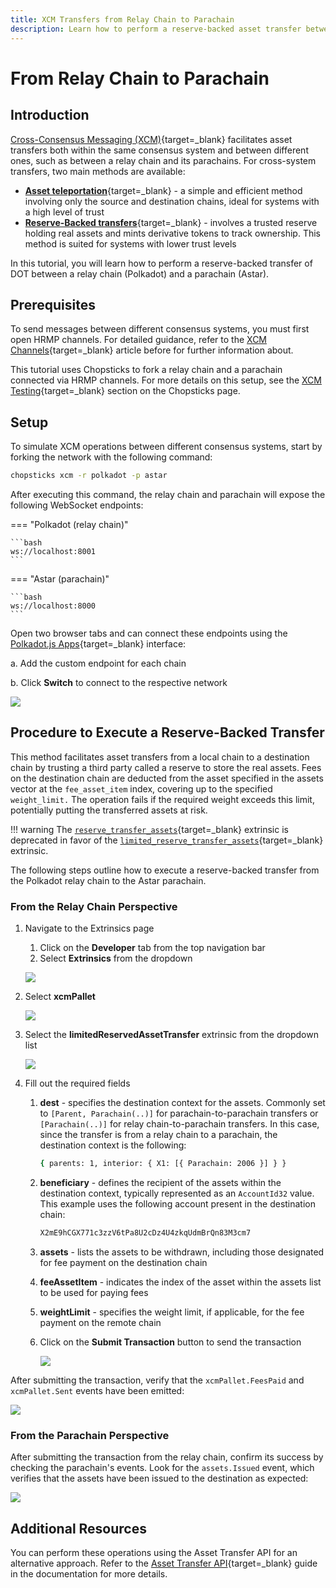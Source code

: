 ```yaml
---
title: XCM Transfers from Relay Chain to Parachain
description: Learn how to perform a reserve-backed asset transfer between a relay chain and a parachain using XCM for cross-chain interoperability.
---
```


# From Relay Chain to Parachain

## Introduction

[Cross-Consensus Messaging (XCM)](/develop/interoperability/intro-to-xcm/){target=\_blank} facilitates asset transfers both within the same consensus system and between different ones, such as between a relay chain and its parachains. For cross-system transfers, two main methods are available:

- [**Asset teleportation**](https://paritytech.github.io/xcm-docs/journey/transfers/teleports.html){target=\_blank} - a simple and efficient method involving only the source and destination chains, ideal for systems with a high level of trust
- [**Reserve-Backed transfers**](https://paritytech.github.io/xcm-docs/journey/transfers/reserve.html){target=\_blank} - involves a trusted reserve holding real assets and mints derivative tokens to track ownership. This method is suited for systems with lower trust levels

In this tutorial, you will learn how to perform a reserve-backed transfer of DOT between a relay chain (Polkadot) and a parachain (Astar).

## Prerequisites

To send messages between different consensus systems, you must first open HRMP channels. For detailed guidance, refer to the [XCM Channels](/develop/interoperability/xcm-channels/#xcm-channels){target=\_blank} article before for further information about.

This tutorial uses Chopsticks to fork a relay chain and a parachain connected via HRMP channels. For more details on this setup, see the [XCM Testing](/tutorials/polkadot-sdk/testing/fork-live-chains/#xcm-testing){target=\_blank} section on the Chopsticks page.

## Setup

To simulate XCM operations between different consensus systems, start by forking the network with the following command:

```bash
chopsticks xcm -r polkadot -p astar
```
After executing this command, the relay chain and parachain will expose the following WebSocket endpoints:

=== "Polkadot (relay chain)"

    ```bash
    ws://localhost:8001
    ```

=== "Astar (parachain)"

    ```bash
    ws://localhost:8000
    ```

Open two browser tabs and can connect these endpoints using the [Polkadot.js Apps](https://polkadot.js.org/apps/){target=\_blank} interface:

a. Add the custom endpoint for each chain

b. Click **Switch** to connect to the respective network

![](/images/tutorials/interoperability/xcm-transfers/from-relaychain-to-parachain/from-relaychain-to-parachain-01.webp)


## Procedure to Execute a Reserve-Backed Transfer

This method facilitates asset transfers from a local chain to a destination chain by trusting a third party called a reserve to store the real assets. Fees on the destination chain are deducted from the asset specified in the assets vector at the `fee_asset_item` index, covering up to the specified `weight_limit.` The operation fails if the required weight exceeds this limit, potentially putting the transferred assets at risk.

!!! warning
    The [`reserve_transfer_assets`](https://paritytech.github.io/polkadot-sdk/master/pallet_xcm/pallet/dispatchables/fn.reserve_transfer_assets.html){target=\_blank} extrinsic is deprecated in favor of the [`limited_reserve_transfer_assets`](https://paritytech.github.io/polkadot-sdk/master/pallet_xcm/pallet/dispatchables/fn.limited_reserve_transfer_assets.html){target=\_blank} extrinsic. 

The following steps outline how to execute a reserve-backed transfer from the Polkadot relay chain to the Astar parachain.

### From the Relay Chain Perspective

1. Navigate to the Extrinsics page
    1. Click on the **Developer** tab from the top navigation bar
    2. Select **Extrinsics** from the dropdown

    ![](/images/tutorials/interoperability/xcm-transfers/from-relaychain-to-parachain/from-relaychain-to-parachain-02.webp)

2. Select **xcmPallet**

    ![](/images/tutorials/interoperability/xcm-transfers/from-relaychain-to-parachain/from-relaychain-to-parachain-03.webp)

3. Select the **limitedReservedAssetTransfer** extrinsic from the dropdown list

    ![](/images/tutorials/interoperability/xcm-transfers/from-relaychain-to-parachain/from-relaychain-to-parachain-04.webp)

4. Fill out the required fields
    1. **dest** - specifies the destination context for the assets. Commonly set to `[Parent, Parachain(..)]` for parachain-to-parachain transfers or `[Parachain(..)]` for relay chain-to-parachain transfers. In this case, since the transfer is from a relay chain to a parachain, the destination context is the following:

        ```bash
        { parents: 1, interior: { X1: [{ Parachain: 2006 }] } }
        ```

    2. **beneficiary** - defines the recipient of the assets within the destination context, typically represented as an `AccountId32` value. This example uses the following account present in the destination chain:

        ```bash
        X2mE9hCGX771c3zzV6tPa8U2cDz4U4zkqUdmBrQn83M3cm7
        ```

    3. **assets** - lists the assets to be withdrawn, including those designated for fee payment on the destination chain
    4. **feeAssetItem** - indicates the index of the asset within the assets list to be used for paying fees
    5. **weightLimit** - specifies the weight limit, if applicable, for the fee payment on the remote chain
    6. Click on the **Submit Transaction** button to send the transaction

        ![](/images/tutorials/interoperability/xcm-transfers/from-relaychain-to-parachain/from-relaychain-to-parachain-05.webp)

After submitting the transaction, verify that the `xcmPallet.FeesPaid` and `xcmPallet.Sent` events have been emitted:

![](/images/tutorials/interoperability/xcm-transfers/from-relaychain-to-parachain/from-relaychain-to-parachain-06.webp)

### From the Parachain Perspective

After submitting the transaction from the relay chain, confirm its success by checking the parachain's events. Look for the `assets.Issued` event, which verifies that the assets have been issued to the destination as expected:

![](/images/tutorials/interoperability/xcm-transfers/from-relaychain-to-parachain/from-relaychain-to-parachain-07.webp)

## Additional Resources

You can perform these operations using the Asset Transfer API for an alternative approach. Refer to the [Asset Transfer API](/develop/toolkit/interoperability/asset-transfer-api/){target=\_blank} guide in the documentation for more details.
